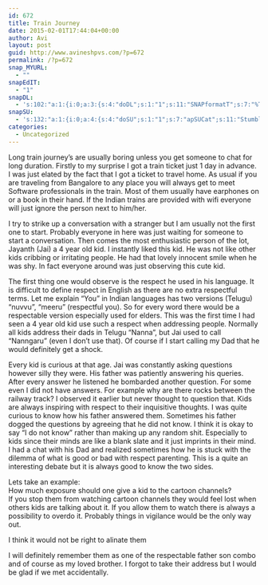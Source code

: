 ```yaml
---
id: 672
title: Train Journey
date: 2015-02-01T17:44:04+00:00
author: Avi
layout: post
guid: http://www.avineshpvs.com/?p=672
permalink: /?p=672
snap_MYURL:
  - ""
snapEdIT:
  - "1"
snapDL:
  - 's:102:"a:1:{i:0;a:3:{s:4:"doDL";s:1:"1";s:11:"SNAPformatT";s:7:"%TITLE%";s:10:"SNAPformat";s:9:"%EXCERPT%";}}";'
snapSU:
  - 's:132:"a:1:{i:0;a:4:{s:4:"doSU";s:1:"1";s:7:"apSUCat";s:11:"StumbleUpon";s:4:"nsfw";s:1:"0";s:10:"SNAPformat";s:19:"%TITLE% - %EXCERPT%";}}";'
categories:
  - Uncategorized
---
```

Long train journey&#8217;s are usually boring unless you get someone to chat for long duration. Firstly to my surprise I got a train ticket just 1 day in advance. I was just elated by the fact that I got a ticket to travel home. As usual if you are traveling from Bangalore to any place you will always get to meet Software professionals in the train. Most of them usually have earphones on or a book in their hand. If the Indian trains are provided with wifi everyone will just ignore the person next to him/her. 

I try to strike up a conversation with a stranger but I am usually not the first one to start. Probably everyone in here was just waiting for someone to start a conversation. Then comes the most enthusiastic person of the lot, Jayanth (Jai) a 4 year old kid. I instantly liked this kid. He was not like other kids cribbing or irritating people. He had that lovely innocent smile when he was shy. In fact everyone around was just observing this cute kid. 

The first thing one would observe is the respect he used in his language. It is difficult to define respect in English as there are no extra respectful terms. Let me explain &#8220;You&#8221; in Indian languages has two versions (Telugu) &#8220;nuvvu&#8221;, &#8220;meeru&#8221; (respectful you). So for every word there would be a respectable version especially used for elders. This was the first time I had seen a 4 year old kid use such a respect when addressing people. Normally all kids address their dads in Telugu &#8220;Nanna&#8221;, but Jai used to call &#8220;Nanngaru&#8221; (even I don&#8217;t use that). Of course if I start calling my Dad that he would definitely get a shock.

Every kid is curious at that age. Jai was constantly asking questions however silly they were. His father was patiently answering his queries. After every answer he listened he bombarded another question. For some even I did not have answers. For example why are there rocks between the railway track? I observed it earlier but never thought to question that. Kids are always inspiring with respect to their inquisitive thoughts. I was quite curious to know how his father answered them. Sometimes his father dogged the questions by agreeing that he did not know. I think it is okay to say &#8220;I do not know&#8221; rather than making up any random shit. Especially to kids since their minds are like a blank slate and it just imprints in their mind. I had a chat with his Dad and realized sometimes how he is stuck with the dilemma of what is good or bad with respect parenting. This is a quite an interesting debate but it is always good to know the two sides.

Lets take an example:  
How much exposure should one give a kid to the cartoon channels?  
If you stop them from watching cartoon channels they would feel lost when others kids are talking about it. If you allow them to watch there is always a possibility to overdo it. Probably things in vigilance would be the only way out.

I think it would not be right to alinate them 

I will definitely remember them as one of the respectable father son combo and of course as my loved brother. I forgot to take their address but I would be glad if we met accidentally.